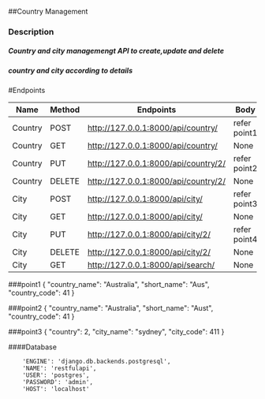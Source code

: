 ##Country Management

### Description
##### Country and city managemengt API to create,update and delete 
##### country and city according to details

#Endpoints


Name          | Method        |               Endpoints                 |      Body            |
------------- | ------------- | --------------------------------------  | -------------------- |
Country       | POST          |  http://127.0.0.1:8000/api/country/     |    refer point1      |       
Country       | GET           |  http://127.0.0.1:8000/api/country/     |   None               |
Country       | PUT           |  http://127.0.0.1:8000/api/country/2/   |    refer point2      |
Country       | DELETE        |  http://127.0.0.1:8000/api/country/2/   |   None               |
City          | POST          |  http://127.0.0.1:8000/api/city/        |    refer point3      |
City          | GET           |  http://127.0.0.1:8000/api/city/        |   None               |
City          | PUT           |  http://127.0.0.1:8000/api/city/2/      |    refer point4      |
City          | DELETE        |  http://127.0.0.1:8000/api/city/2/      |   None               |
City          | GET           |  http://127.0.0.1:8000/api/search/      |   None               |
###point1
{
"country_name": "Australia",
"short_name": "Aus",
"country_code": 41
}

###point2
{
"country_name": "Australia",
"short_name": "Aust",
"country_code": 41
}

###point3
{
"country": 2,
"city_name": "sydney",
"city_code": 411
}

####Database
<!-- Please change credentials accordingly -->
        'ENGINE': 'django.db.backends.postgresql',
        'NAME': 'restfulapi',
        'USER': 'postgres',
        'PASSWORD': 'admin',
        'HOST': 'localhost'


